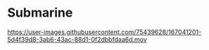 # Submarine



https://user-images.githubusercontent.com/75439628/167041201-5d4f39d8-3ab6-43ac-88d1-0f2dbbfdaa6d.mov

